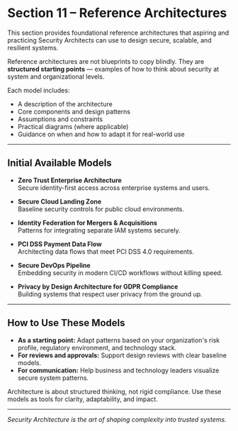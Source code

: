 # Section 11 – Reference Architectures

This section provides foundational reference architectures that aspiring and practicing Security Architects can use to design secure, scalable, and resilient systems.

Reference architectures are not blueprints to copy blindly. They are **structured starting points** — examples of how to think about security at system and organizational levels.

Each model includes:
- A description of the architecture
- Core components and design patterns
- Assumptions and constraints
- Practical diagrams (where applicable)
- Guidance on when and how to adapt it for real-world use

---

## Initial Available Models

- **Zero Trust Enterprise Architecture**  
  Secure identity-first access across enterprise systems and users.

- **Secure Cloud Landing Zone**  
  Baseline security controls for public cloud environments.

- **Identity Federation for Mergers & Acquisitions**  
  Patterns for integrating separate IAM systems securely.

- **PCI DSS Payment Data Flow**  
  Architecting data flows that meet PCI DSS 4.0 requirements.

- **Secure DevOps Pipeline**  
  Embedding security in modern CI/CD workflows without killing speed.

- **Privacy by Design Architecture for GDPR Compliance**  
  Building systems that respect user privacy from the ground up.

---

## How to Use These Models

- **As a starting point:** Adapt patterns based on your organization's risk profile, regulatory environment, and technology stack.
- **For reviews and approvals:** Support design reviews with clear baseline models.
- **For communication:** Help business and technology leaders visualize secure system patterns.

Architecture is about structured thinking, not rigid compliance. Use these models as tools for clarity, adaptability, and impact.

---

*Security Architecture is the art of shaping complexity into trusted systems.*


